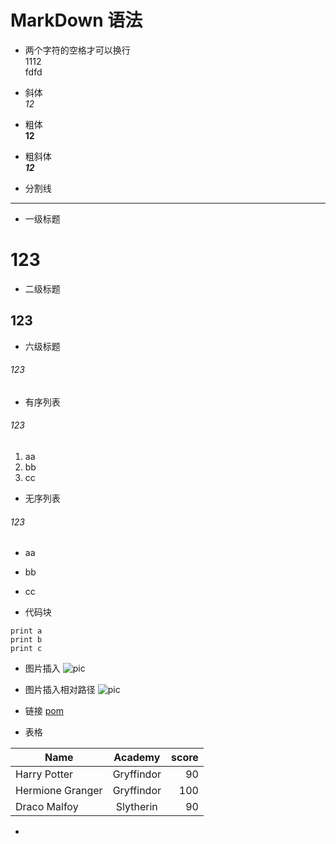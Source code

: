 # MarkDown 语法

- 两个字符的空格才可以换行  
1112  
fdfd

- 斜体  
*12*

- 粗体  
**12**

- 粗斜体  
***12***

- 分割线
***

- 一级标题
# 123

- 二级标题
## 123

- 六级标题
###### 123

- 有序列表  
###### 123
1. aa
2. bb
3. cc

-  无序列表
###### 123
- aa
- bb
- cc

- 代码块

```
print a
print b
print c  
```

-  图片插入
![pic](https://ss3.bdstatic.com/70cFv8Sh_Q1YnxGkpoWK1HF6hhy/it/u=48446185,3664543940&fm=27&gp=0.jpg)

- 图片插入相对路径
![pic](./2.jpg)

-  链接
[pom](pom.xml)

- 表格

| Name | Academy | score | 
| - | :-: | -: | 
| Harry Potter | Gryffindor| 90 | 
| Hermione Granger | Gryffindor | 100 | 
| Draco Malfoy | Slytherin | 90 |

-

